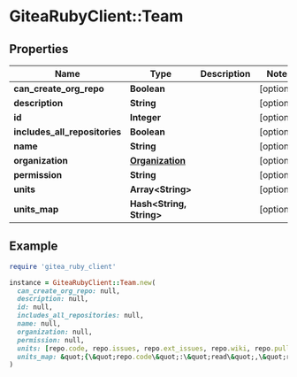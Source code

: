 # GiteaRubyClient::Team

## Properties

| Name | Type | Description | Notes |
| ---- | ---- | ----------- | ----- |
| **can_create_org_repo** | **Boolean** |  | [optional] |
| **description** | **String** |  | [optional] |
| **id** | **Integer** |  | [optional] |
| **includes_all_repositories** | **Boolean** |  | [optional] |
| **name** | **String** |  | [optional] |
| **organization** | [**Organization**](Organization.md) |  | [optional] |
| **permission** | **String** |  | [optional] |
| **units** | **Array&lt;String&gt;** |  | [optional] |
| **units_map** | **Hash&lt;String, String&gt;** |  | [optional] |

## Example

```ruby
require 'gitea_ruby_client'

instance = GiteaRubyClient::Team.new(
  can_create_org_repo: null,
  description: null,
  id: null,
  includes_all_repositories: null,
  name: null,
  organization: null,
  permission: null,
  units: [repo.code, repo.issues, repo.ext_issues, repo.wiki, repo.pulls, repo.releases, repo.projects, repo.ext_wiki],
  units_map: &quot;{\&quot;repo.code\&quot;:\&quot;read\&quot;,\&quot;repo.issues\&quot;:\&quot;write\&quot;,\&quot;repo.ext_issues\&quot;:\&quot;none\&quot;,\&quot;repo.wiki\&quot;:\&quot;admin\&quot;,\&quot;repo.pulls\&quot;:\&quot;owner\&quot;,\&quot;repo.releases\&quot;:\&quot;none\&quot;,\&quot;repo.projects\&quot;:\&quot;none\&quot;,\&quot;repo.ext_wiki\&quot;:\&quot;none\&quot;]&quot;
)
```


